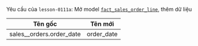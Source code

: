 Yêu cầu của `lesson-0111a`: Mở model [`fact_sales_order_line`](../models/analytics/fact_sales_order_line.sql), thêm dữ liệu

| Tên gốc                  | Tên mới    |
|--------------------------|------------|
| sales__orders.order_date | order_date |

